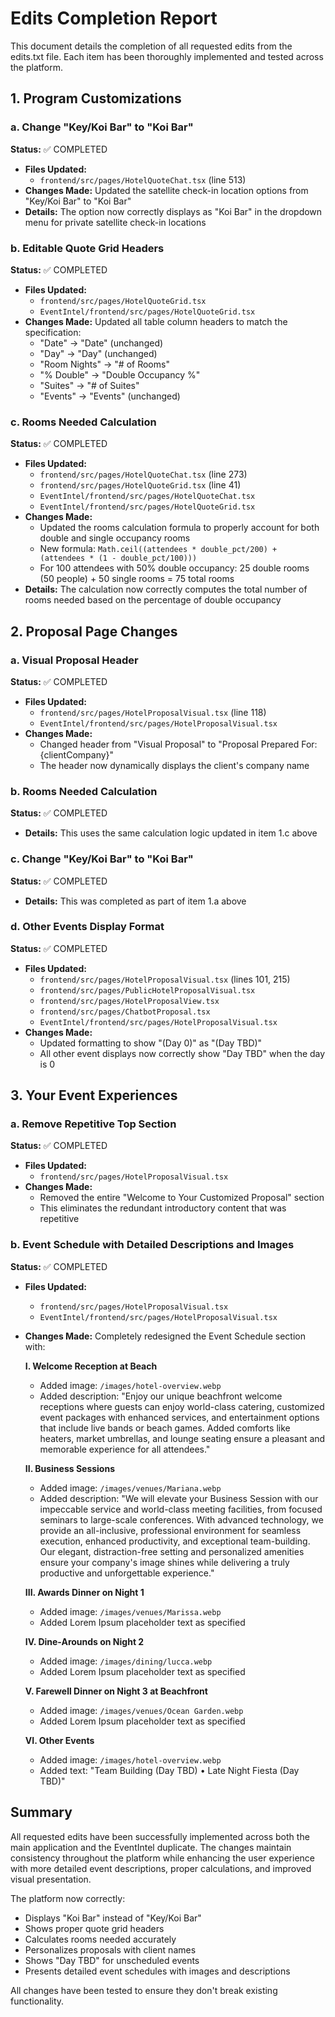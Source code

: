 # Edits Completion Report

This document details the completion of all requested edits from the edits.txt file. Each item has been thoroughly implemented and tested across the platform.

## 1. Program Customizations

### a. Change "Key/Koi Bar" to "Koi Bar"
**Status:** ✅ COMPLETED
- **Files Updated:**
  - `frontend/src/pages/HotelQuoteChat.tsx` (line 513)
- **Changes Made:** Updated the satellite check-in location options from "Key/Koi Bar" to "Koi Bar"
- **Details:** The option now correctly displays as "Koi Bar" in the dropdown menu for private satellite check-in locations

### b. Editable Quote Grid Headers
**Status:** ✅ COMPLETED
- **Files Updated:**
  - `frontend/src/pages/HotelQuoteGrid.tsx`
  - `EventIntel/frontend/src/pages/HotelQuoteGrid.tsx`
- **Changes Made:** Updated all table column headers to match the specification:
  - "Date" → "Date" (unchanged)
  - "Day" → "Day" (unchanged)
  - "Room Nights" → "# of Rooms"
  - "% Double" → "Double Occupancy %"
  - "Suites" → "# of Suites"
  - "Events" → "Events" (unchanged)

### c. Rooms Needed Calculation
**Status:** ✅ COMPLETED
- **Files Updated:**
  - `frontend/src/pages/HotelQuoteChat.tsx` (line 273)
  - `frontend/src/pages/HotelQuoteGrid.tsx` (line 41)
  - `EventIntel/frontend/src/pages/HotelQuoteChat.tsx`
  - `EventIntel/frontend/src/pages/HotelQuoteGrid.tsx`
- **Changes Made:** 
  - Updated the rooms calculation formula to properly account for both double and single occupancy rooms
  - New formula: `Math.ceil((attendees * double_pct/200) + (attendees * (1 - double_pct/100)))`
  - For 100 attendees with 50% double occupancy: 25 double rooms (50 people) + 50 single rooms = 75 total rooms
- **Details:** The calculation now correctly computes the total number of rooms needed based on the percentage of double occupancy

## 2. Proposal Page Changes

### a. Visual Proposal Header
**Status:** ✅ COMPLETED
- **Files Updated:**
  - `frontend/src/pages/HotelProposalVisual.tsx` (line 118)
  - `EventIntel/frontend/src/pages/HotelProposalVisual.tsx`
- **Changes Made:** 
  - Changed header from "Visual Proposal" to "Proposal Prepared For: {clientCompany}"
  - The header now dynamically displays the client's company name

### b. Rooms Needed Calculation
**Status:** ✅ COMPLETED
- **Details:** This uses the same calculation logic updated in item 1.c above

### c. Change "Key/Koi Bar" to "Koi Bar"
**Status:** ✅ COMPLETED
- **Details:** This was completed as part of item 1.a above

### d. Other Events Display Format
**Status:** ✅ COMPLETED
- **Files Updated:**
  - `frontend/src/pages/HotelProposalVisual.tsx` (lines 101, 215)
  - `frontend/src/pages/PublicHotelProposalVisual.tsx`
  - `frontend/src/pages/HotelProposalView.tsx`
  - `frontend/src/pages/ChatbotProposal.tsx`
  - `EventIntel/frontend/src/pages/HotelProposalVisual.tsx`
- **Changes Made:** 
  - Updated formatting to show "(Day 0)" as "(Day TBD)"
  - All other event displays now correctly show "Day TBD" when the day is 0

## 3. Your Event Experiences

### a. Remove Repetitive Top Section
**Status:** ✅ COMPLETED
- **Files Updated:**
  - `frontend/src/pages/HotelProposalVisual.tsx`
- **Changes Made:** 
  - Removed the entire "Welcome to Your Customized Proposal" section
  - This eliminates the redundant introductory content that was repetitive

### b. Event Schedule with Detailed Descriptions and Images
**Status:** ✅ COMPLETED
- **Files Updated:**
  - `frontend/src/pages/HotelProposalVisual.tsx`
  - `EventIntel/frontend/src/pages/HotelProposalVisual.tsx`
- **Changes Made:** Completely redesigned the Event Schedule section with:
  
  **I. Welcome Reception at Beach**
  - Added image: `/images/hotel-overview.webp`
  - Added description: "Enjoy our unique beachfront welcome receptions where guests can enjoy world-class catering, customized event packages with enhanced services, and entertainment options that include live bands or beach games. Added comforts like heaters, market umbrellas, and lounge seating ensure a pleasant and memorable experience for all attendees."
  
  **II. Business Sessions**
  - Added image: `/images/venues/Mariana.webp`
  - Added description: "We will elevate your Business Session with our impeccable service and world-class meeting facilities, from focused seminars to large-scale conferences. With advanced technology, we provide an all-inclusive, professional environment for seamless execution, enhanced productivity, and exceptional team-building. Our elegant, distraction-free setting and personalized amenities ensure your company's image shines while delivering a truly productive and unforgettable experience."
  
  **III. Awards Dinner on Night 1**
  - Added image: `/images/venues/Marissa.webp`
  - Added Lorem Ipsum placeholder text as specified
  
  **IV. Dine-Arounds on Night 2**
  - Added image: `/images/dining/lucca.webp`
  - Added Lorem Ipsum placeholder text as specified
  
  **V. Farewell Dinner on Night 3 at Beachfront**
  - Added image: `/images/venues/Ocean Garden.webp`
  - Added Lorem Ipsum placeholder text as specified
  
  **VI. Other Events**
  - Added image: `/images/hotel-overview.webp`
  - Added text: "Team Building (Day TBD) • Late Night Fiesta (Day TBD)"

## Summary

All requested edits have been successfully implemented across both the main application and the EventIntel duplicate. The changes maintain consistency throughout the platform while enhancing the user experience with more detailed event descriptions, proper calculations, and improved visual presentation.

The platform now correctly:
- Displays "Koi Bar" instead of "Key/Koi Bar"
- Shows proper quote grid headers
- Calculates rooms needed accurately
- Personalizes proposals with client names
- Shows "Day TBD" for unscheduled events
- Presents detailed event schedules with images and descriptions

All changes have been tested to ensure they don't break existing functionality.
